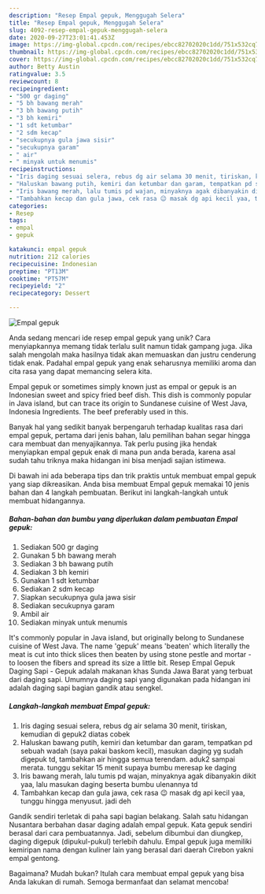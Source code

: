 ```yaml
---
description: "Resep Empal gepuk, Menggugah Selera"
title: "Resep Empal gepuk, Menggugah Selera"
slug: 4092-resep-empal-gepuk-menggugah-selera
date: 2020-09-27T23:01:41.453Z
image: https://img-global.cpcdn.com/recipes/ebcc82702020c1dd/751x532cq70/empal-gepuk-foto-resep-utama.jpg
thumbnail: https://img-global.cpcdn.com/recipes/ebcc82702020c1dd/751x532cq70/empal-gepuk-foto-resep-utama.jpg
cover: https://img-global.cpcdn.com/recipes/ebcc82702020c1dd/751x532cq70/empal-gepuk-foto-resep-utama.jpg
author: Betty Austin
ratingvalue: 3.5
reviewcount: 8
recipeingredient:
- "500 gr daging"
- "5 bh bawang merah"
- "3 bh bawang putih"
- "3 bh kemiri"
- "1 sdt ketumbar"
- "2 sdm kecap"
- "secukupnya gula jawa sisir"
- "secukupnya garam"
- " air"
- " minyak untuk menumis"
recipeinstructions:
- "Iris daging sesuai selera, rebus dg air selama 30 menit, tiriskan, kemudian di gepuk2 diatas cobek"
- "Haluskan bawang putih, kemiri dan ketumbar dan garam, tempatkan pd sebuah wadah (saya pakai baskom kecil), masukan daging yg sudah digepuk td, tambahkan air hingga semua terendam. aduk2 sampai merata. tunggu sekitar 15 menit supaya bumbu meresap ke daging"
- "Iris bawang merah, lalu tumis pd wajan, minyaknya agak dibanyakin dikit yaa, lalu masukan daging beserta bumbu ulenannya td"
- "Tambahkan kecap dan gula jawa, cek rasa 😉 masak dg api kecil yaa, tunggu hingga menyusut. jadi deh"
categories:
- Resep
tags:
- empal
- gepuk

katakunci: empal gepuk 
nutrition: 212 calories
recipecuisine: Indonesian
preptime: "PT13M"
cooktime: "PT57M"
recipeyield: "2"
recipecategory: Dessert

---
```



![Empal gepuk](https://img-global.cpcdn.com/recipes/ebcc82702020c1dd/751x532cq70/empal-gepuk-foto-resep-utama.jpg)

Anda sedang mencari ide resep empal gepuk yang unik? Cara menyiapkannya memang tidak terlalu sulit namun tidak gampang juga. Jika salah mengolah maka hasilnya tidak akan memuaskan dan justru cenderung tidak enak. Padahal empal gepuk yang enak seharusnya memiliki aroma dan cita rasa yang dapat memancing selera kita.

Empal gepuk or sometimes simply known just as empal or gepuk is an Indonesian sweet and spicy fried beef dish. This dish is commonly popular in Java island, but can trace its origin to Sundanese cuisine of West Java, Indonesia Ingredients. The beef preferably used in this.

Banyak hal yang sedikit banyak berpengaruh terhadap kualitas rasa dari empal gepuk, pertama dari jenis bahan, lalu pemilihan bahan segar hingga cara membuat dan menyajikannya. Tak perlu pusing jika hendak menyiapkan empal gepuk enak di mana pun anda berada, karena asal sudah tahu triknya maka hidangan ini bisa menjadi sajian istimewa.


Di bawah ini ada beberapa tips dan trik praktis untuk membuat empal gepuk yang siap dikreasikan. Anda bisa membuat Empal gepuk memakai 10 jenis bahan dan 4 langkah pembuatan. Berikut ini langkah-langkah untuk membuat hidangannya.

<!--inarticleads1-->

##### Bahan-bahan dan bumbu yang diperlukan dalam pembuatan Empal gepuk:

1. Sediakan 500 gr daging
1. Gunakan 5 bh bawang merah
1. Sediakan 3 bh bawang putih
1. Sediakan 3 bh kemiri
1. Gunakan 1 sdt ketumbar
1. Sediakan 2 sdm kecap
1. Siapkan secukupnya gula jawa sisir
1. Sediakan secukupnya garam
1. Ambil  air
1. Sediakan  minyak untuk menumis


It&#39;s commonly popular in Java island, but originally belong to Sundanese cuisine of West Java. The name &#39;gepuk&#39; means &#39;beaten&#39; which literally the meat is cut into thick slices then beaten by using stone pestle and mortar - to loosen the fibers and spread its size a little bit. Resep Empal Gepuk Daging Sapi - Gepuk adalah makanan khas Sunda Jawa Barat yang terbuat dari daging sapi. Umumnya daging sapi yang digunakan pada hidangan ini adalah daging sapi bagian gandik atau sengkel. 

<!--inarticleads2-->

##### Langkah-langkah membuat Empal gepuk:

1. Iris daging sesuai selera, rebus dg air selama 30 menit, tiriskan, kemudian di gepuk2 diatas cobek
1. Haluskan bawang putih, kemiri dan ketumbar dan garam, tempatkan pd sebuah wadah (saya pakai baskom kecil), masukan daging yg sudah digepuk td, tambahkan air hingga semua terendam. aduk2 sampai merata. tunggu sekitar 15 menit supaya bumbu meresap ke daging
1. Iris bawang merah, lalu tumis pd wajan, minyaknya agak dibanyakin dikit yaa, lalu masukan daging beserta bumbu ulenannya td
1. Tambahkan kecap dan gula jawa, cek rasa 😉 masak dg api kecil yaa, tunggu hingga menyusut. jadi deh


Gandik sendiri terletak di paha sapi bagian belakang. Salah satu hidangan Nusantara berbahan dasar daging adalah empal gepuk. Kata gepuk sendiri berasal dari cara pembuatannya. Jadi, sebelum dibumbui dan diungkep, daging digepuk (dipukul-pukul) terlebih dahulu. Empal gepuk juga memiliki kemiripan nama dengan kuliner lain yang berasal dari daerah Cirebon yakni empal gentong. 

Bagaimana? Mudah bukan? Itulah cara membuat empal gepuk yang bisa Anda lakukan di rumah. Semoga bermanfaat dan selamat mencoba!
